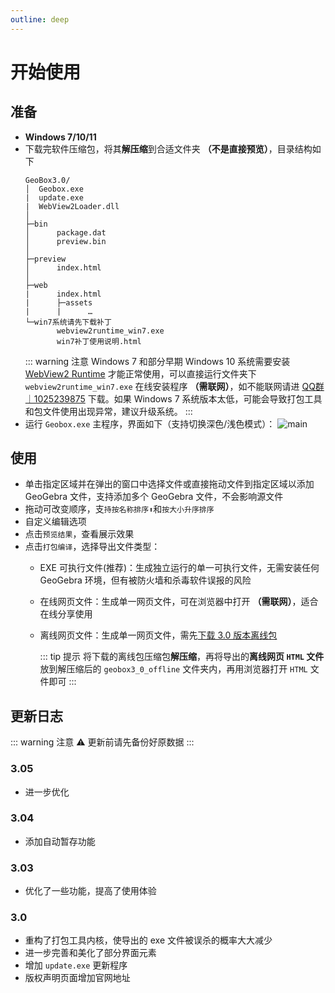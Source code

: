 ```yaml
---
outline: deep
---
```


# 开始使用

## 准备
- <Badge type="tip" text="系统要求" /> **Windows 7/10/11**
- 下载完软件压缩包，将其**解压缩**到合适文件夹 **（不是直接预览）**，目录结构如下
  ```text
  GeoBox3.0/
  │  Geobox.exe
  |  update.exe
  |  WebView2Loader.dll
  │
  ├─bin
  │      package.dat
  │      preview.bin
  │
  ├─preview
  │      index.html
  │
  ├─web
  |      index.html
  |      ├─assets
  |      |      …
  └─win7系统请先下载补丁
         webview2runtime_win7.exe
         win7补丁使用说明.html
  ```
  ::: warning 注意
  Windows 7 和部分早期 Windows 10 系统需要安装 [WebView2 Runtime](https://developer.microsoft.com/zh-cn/microsoft-edge/webview2/?form=MA13LH#download) 才能正常使用，可以直接运行文件夹下 `webview2runtime_win7.exe` 在线安装程序 **（需联网）**，如不能联网请进 [QQ群｜1025239875](https://qm.qq.com/q/5qsNgfa6fm) 下载。如果 Windows 7 系统版本太低，可能会导致打包工具和包文件使用出现异常，建议升级系统。
  :::
- 运行 `Geobox.exe` 主程序，界面如下（支持切换深色/浅色模式）：
  ![main](/screenshots/main.png)

## 使用
- 单击指定区域并在弹出的窗口中选择文件或直接拖动文件到指定区域以添加 GeoGebra 文件，支持添加多个 GeoGebra 文件，不会影响源文件
- 拖动可改变顺序，支`持按名称排序⬆`和`按大小升序排序`
- 自定义编辑选项
- 点击`预览结果`，查看展示效果
- 点击`打包编译`，选择导出文件类型：
  - EXE 可执行文件(推荐)：生成独立运行的单一可执行文件，无需安装任何 GeoGebra 环境，但有被防火墙和杀毒软件误报的风险
  - 在线网页文件：生成单一网页文件，可在浏览器中打开 **（需联网）**，适合在线分享使用
  - 离线网页文件：生成单一网页文件，需先[下载 3.0 版本离线包](https://www.xhdds.cn/geobox/offline/geobox3.0_offline.rar)

    ::: tip 提示
    将下载的离线包压缩包**解压缩**，再将导出的**离线网页 `HTML` 文件**放到解压缩后的 `geobox3_0_offline` 文件夹内，再用浏览器打开 `HTML` 文件即可
    :::

## 更新日志
::: warning 注意
⚠ 更新前请先备份好原数据
:::

### 3.05
- 进一步优化
### 3.04
- 添加自动暂存功能
### 3.03
- 优化了一些功能，提高了使用体验
### 3.0
- 重构了打包工具内核，使导出的 exe 文件被误杀的概率大大减少
- 进一步完善和美化了部分界面元素
- 增加 `update.exe` 更新程序
- 版权声明页面增加官网地址